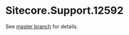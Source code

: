 # Sitecore.Support.12592

See [master branch](https://github.com/sitecoresupport/Sitecore.Support.12592) for details.